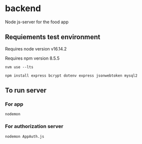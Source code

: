 # backend

Node js-server for the food app

## Requiements test environment

Requires node version v16.14.2

Requires npm version 8.5.5

`nvm use --lts`

`npm install express bcrypt dotenv express jsonwebtoken mysql2 `

## To run server

### For app

`nodemon`

### For authorization server

`nodemon AppAuth.js`
